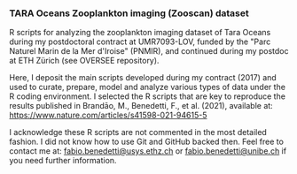 ### TARA Oceans  Zooplankton imaging (Zooscan) dataset
R scripts for analyzing the zooplankton imaging dataset of Tara Oceans during my postdoctoral contract at UMR7093-LOV, funded by the "Parc Naturel Marin de la Mer d'Iroise" (PNMIR), and continued during my postdoc at ETH Zürich (see OVERSEE repository).

Here, I deposit the main scripts developed during my contract (2017) and used to curate, prepare, model and analyze various types of data under the R coding environment.
I selected the R scripts that are key to reproduce the results published in Brandāo, M., Benedetti, F., et al. (2021), available at: https://www.nature.com/articles/s41598-021-94615-5 

I acknowledge these R scripts are not commented in the most detailed fashion. I did not know how to use Git and GitHub backed then. Feel free to contact me at: fabio.benedetti@usys.ethz.ch or fabio.benedetti@unibe.ch if you need further information.
